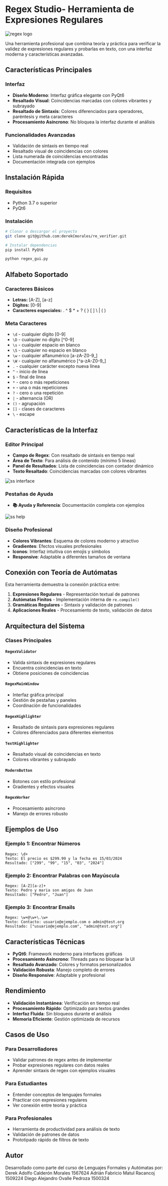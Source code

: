 # Regex Studio- Herramienta de Expresiones Regulares

![regex logo](https://github.com/derekCmorales/re_verifier/blob/main/regex_logo.png)

Una herramienta profesional que combina teoría y práctica para verificar la validez de expresiones regulares y probarlas en texto, con una interfaz moderna y características avanzadas.

## Características Principales

### Interfaz

- **Diseño Moderno**: Interfaz gráfica elegante con PyQt6
- **Resaltado Visual**: Coincidencias marcadas con colores vibrantes y subrayado
- **Resaltado de Sintaxis**: Colores diferenciados para operadores, paréntesis y meta caracteres
- **Procesamiento Asíncrono**: No bloquea la interfaz durante el análisis

### Funcionalidades Avanzadas

- Validación de sintaxis en tiempo real
- Resaltado visual de coincidencias con colores
- Lista numerada de coincidencias encontradas
- Documentación integrada con ejemplos

## Instalación Rápida

### Requisitos

- Python 3.7 o superior
- PyQt6

### Instalación

```bash
# Clonar o descargar el proyecto
git clone git@github.com:derekCmorales/re_verifier.git

# Instalar dependencias
pip install PyQt6

```

```bash
python regex_gui.py
```

## Alfabeto Soportado

### Caracteres Básicos

- **Letras:** [A-Z], [a-z]
- **Dígitos:** [0-9]
- **Caracteres especiales:** . ^ $ \* + ? { } [ ] \ | ( )

### Meta Caracteres

- `\d` - cualquier dígito [0-9]
- `\D` - cualquier no dígito [^0-9]
- `\s` - cualquier espacio en blanco
- `\S` - cualquier no espacio en blanco
- `\w` - cualquier alfanumérico [a-zA-Z0-9_]
- `\W` - cualquier no alfanumérico [^a-zA-Z0-9_]
- `.` - cualquier carácter excepto nueva línea
- `^` - inicio de línea
- `$` - final de línea
- `*` - cero o más repeticiones
- `+` - una o más repeticiones
- `?` - cero o una repetición
- `|` - alternancia (OR)
- `()` - agrupación
- `[]` - clases de caracteres
- `\` - escape

## Características de la Interfaz

### Editor Principal

- **Campo de Regex**: Con resaltado de sintaxis en tiempo real
- **Área de Texto**: Para análisis de contenido (mínimo 5 líneas)
- **Panel de Resultados**: Lista de coincidencias con contador dinámico
- **Texto Resaltado**: Coincidencias marcadas con colores vibrantes

![ss interface](https://github.com/derekCmorales/re_verifier/blob/main/ss-interface.png)

### Pestañas de Ayuda

- **📚 Ayuda y Referencia**: Documentación completa con ejemplos

![ss help](https://github.com/derekCmorales/re_verifier/blob/main/ss-help.png)

### Diseño Profesional

- **Colores Vibrantes**: Esquema de colores moderno y atractivo
- **Gradientes**: Efectos visuales profesionales
- **Iconos**: Interfaz intuitiva con emojis y símbolos
- **Responsive**: Adaptable a diferentes tamaños de ventana

## Conexión con Teoría de Autómatas

Esta herramienta demuestra la conexión práctica entre:

1. **Expresiones Regulares** - Representación textual de patrones
2. **Autómatas Finitos** - Implementación interna de `re.compile()`
3. **Gramáticas Regulares** - Sintaxis y validación de patrones
4. **Aplicaciones Reales** - Procesamiento de texto, validación de datos

## Arquitectura del Sistema

### Clases Principales

#### `RegexValidator`

- Valida sintaxis de expresiones regulares
- Encuentra coincidencias en texto
- Obtiene posiciones de coincidencias

#### `RegexMainWindow`

- Interfaz gráfica principal
- Gestión de pestañas y paneles
- Coordinación de funcionalidades

#### `RegexHighlighter`

- Resaltado de sintaxis para expresiones regulares
- Colores diferenciados para diferentes elementos

#### `TextHighlighter`

- Resaltado visual de coincidencias en texto
- Colores vibrantes y subrayado

#### `ModernButton`

- Botones con estilo profesional
- Gradientes y efectos visuales

#### `RegexWorker`

- Procesamiento asíncrono
- Manejo de errores robusto

## Ejemplos de Uso

### Ejemplo 1: Encontrar Números

```
Regex: \d+
Texto: El precio es $299.99 y la fecha es 15/03/2024
Resultado: ["299", "99", "15", "03", "2024"]
```

### Ejemplo 2: Encontrar Palabras con Mayúscula

```
Regex: [A-Z][a-z]+
Texto: Pedro y maria son amigos de Juan
Resultado: ["Pedro", "Juan"]
```

### Ejemplo 3: Encontrar Emails

```
Regex: \w+@\w+\.\w+
Texto: Contacto: usuario@ejemplo.com o admin@test.org
Resultado: ["usuario@ejemplo.com", "admin@test.org"]
```

## Características Técnicas

- **PyQt6**: Framework moderno para interfaces gráficas
- **Procesamiento Asíncrono**: Threads para no bloquear la UI
- **Resaltado Avanzado**: Colores y formatos personalizados
- **Validación Robusta**: Manejo completo de errores
- **Diseño Responsive**: Adaptable y profesional

## Rendimiento

- **Validación Instantánea**: Verificación en tiempo real
- **Procesamiento Rápido**: Optimizado para textos grandes
- **Interfaz Fluida**: Sin bloqueos durante el análisis
- **Memoria Eficiente**: Gestión optimizada de recursos

## Casos de Uso

### Para Desarrolladores

- Validar patrones de regex antes de implementar
- Probar expresiones regulares con datos reales
- Aprender sintaxis de regex con ejemplos visuales

### Para Estudiantes

- Entender conceptos de lenguajes formales
- Practicar con expresiones regulares
- Ver conexión entre teoría y práctica

### Para Profesionales

- Herramienta de productividad para análisis de texto
- Validación de patrones de datos
- Prototipado rápido de filtros de texto

## Autor

Desarrollado como parte del curso de Lenguajes Formales y Autómatas por:
Derek Adolfo Calderón Morales 1567624
Adrián Fabricio Matul Racancoj 1509224
Diego Alejandro Ovalle Pedroza 1500324
